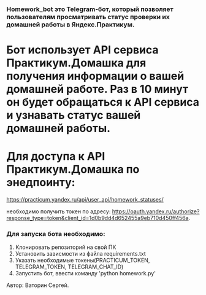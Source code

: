 ### Homework_bot это Telegram-бот, который позволяет пользователям просматривать статус проверки их домашней работы в Яндекс.Практикум.

# Бот использует API сервиса Практикум.Домашка для получения информации о вашей домашней работе. Раз в 10 минут он будет обращаться к API сервиса и узнавать статус вашей домашней работы.

# Для доступа к API Практикум.Домашка по энедпоинту:
https://practicum.yandex.ru/api/user_api/homework_statuses/

необходимо получить токен по адресу: 
https://oauth.yandex.ru/authorize?response_type=token&client_id=1d0b9dd4d652455a9eb710d450ff456a.

### Для запуска бота необходимо:
1. Клонировать репозиторий на свой ПК
2. Установить зависмости из файла requirements.txt
3. Указать необходимые токены(PRACTICUM_TOKEN, TELEGRAM_TOKEN, TELEGRAM_CHAT_ID)
4. Запустить бот, ввести команду 'python homework.py'

Автор: Ваторин Сергей.